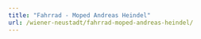 ```yaml
---
title: "Fahrrad - Moped Andreas Heindel"
url: /wiener-neustadt/fahrrad-moped-andreas-heindel/
---
```

